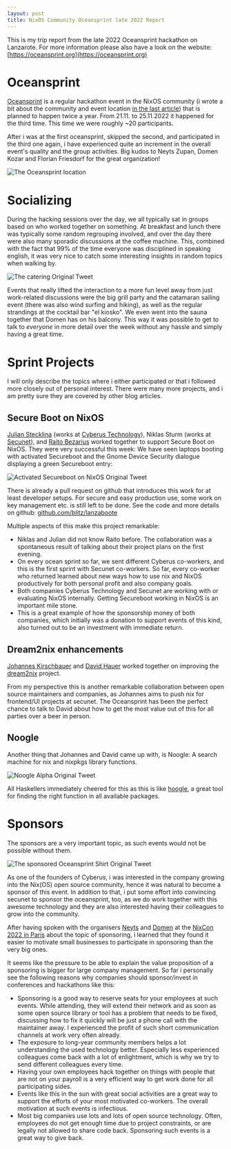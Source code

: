 ```yaml
---
layout: post
title: NixOS Community Oceansprint late 2022 Report
---
```


This is my trip report from the late 2022 Oceansprint hackathon on Lanzarote.
For more information please also have a look on the website:
[https://oceansprint.org](https://oceansprint.org)

<!--more-->

# Oceansprint

[Oceansprint](https://oceansprint.org) is a regular hackathon event in the
NixOS community (i wrote a bit about the community and event location
[in the last article](/2021/12/12/nix-community-oceansprint-report))
that is planned to happen twice a year.
From 21.11. to 25.11.2022 it happened for the third time.
This time we were roughly ~20 participants.

After i was at the first oceansprint, skipped the second, and participated in
the third one again, i have experienced quite an increment in the overall
event's quality and the group activities.
Big kudos to Neyts Zupan, Domen Kozar and Florian Friesdorf for the great
organization!

![The Oceansprint location](/images/2021-12-oceansprint-location.jpg)

# Socializing

During the hacking sessions over the day, we all typically sat in groups based
on who worked together on something.
At breakfast and lunch there was typically some random regrouping involved,
and over the day there were also many sporadic discussions at the coffee
machine.
This, combined with the fact that 99% of the time everyone was disciplined in
speaking english, it was very nice to catch some interesting insights in
random topics when walking by.

![The catering [Original Tweet](https://twitter.com/nzupan/status/1594653961419644932)](/images/2022-oceansprint3-buffet.jpg)

Events that really lifted the interaction to a more fun level away from just
work-related discussions were the big grill party and the catamaran sailing
event (there was also wind surfing and hiking), as well as the regular
strandings at the cocktail bar "el kiosko".
We even went into the sauna together that Domen has on his balcony.
This way it was possible to get to talk to *everyone* in more detail over the
week without any hassle and simply having a great time.

# Sprint Projects

I will only describe the topics where i either participated or that i followed
more closely out of personal interest.
There were many more projects, and i am pretty sure they are covered by other
blog articles.

## Secure Boot on NixOS

[Julian Stecklina](https://twitter.com/blitzclone) (works at [Cyberus
Technology](https://cyberus-technology.de/)), Niklas Sturm (works at
[Secunet](https://www.secunet.com/)), and
[Raito Bezarius](https://twitter.com/Ra1t0_Bezar1us) worked together to support
Secure Boot on NixOS.
They were very successful this week: We have seen laptops booting with activated
Secureboot and the Gnome Device Security dialogue displaying a green
Secureboot entry:

![Activated Secureboot on NixOS [Original Tweet](https://twitter.com/blitzclone/status/1596108176914493440)](/images/2022-oceansprint3-secureboot.png)

There is already a pull request on github that introduces this work for at least
developer setups.
For secure and easy production use, some work on key management etc. is still
left to be done.
See the code and more details on github:
[github.com/blitz/lanzaboote](https://github.com/blitz/lanzaboote)

Multiple aspects of this make this project remarkable:

- Niklas and Julian did not know Raito before. The collaboration was a
  spontaneous result of talking about their project plans on the first evening.
- On every ocean sprint so far, we sent different Cyberus co-workers, and this
  is the first sprint with Secunet co-workers. So far, every co-worker who
  returned learned about new ways how to use nix and NixOS productively for both
  personal profit and also company goals.
- Both companies Cyberus Technology and Secunet are working with or evaluating
  NixOS internally. Getting Secureboot working in NixOS is an important mile
  stone.
- This is a great example of how the sponsorship money of both companies, which
  initially was a donation to support events of this kind, also turned out to be
  an investment with immediate return.

## Dream2nix enhancements

[Johannes Kirschbauer](https://github.com/hsjobeki) and
[David Hauer](https://github.com/davhau) worked together on improving the
[dream2nix](https://nix-community.github.io/dream2nix/) project.

From my perspective this is another remarkable collaboration between open source
maintainers and companies, as Johannes aims to push nix for frontend/UI projects
at secunet.
The Oceansprint has been the perfect chance to talk to David about how to get
the most value out of this for all parties over a beer in person.

## Noogle

Another thing that Johannes and David came up with, is Noogle:
A search machine for nix and nixpkgs library functions.

![Noogle Alpha [Original Tweet](https://twitter.com/domenkozar/status/1596168388195545088)](/images/2022-oceansprint3-noogle.jpg)

All Haskellers immediately cheered for this as this is like
[hoogle](https://hoogle.haskell.org/), a great tool for finding the right
function in all available packages.

# Sponsors

The sponsors are a very important topic, as such events would not be possible
without them.

![The sponsored Oceansprint Shirt [Original Tweet](https://twitter.com/domenkozar/status/1595004457653309440)](/images/2022-oceansprint3-shirt.jpg)

As one of the founders of Cyberus, i was interested in the company growing
into the Nix(OS) open source community, hence it was natural to become a sponsor
of this event.
In addition to that, i put some effort into convincing secunet to sponsor the
oceansprint, too, as we do work together with this awesome technology and they
are also interested having their colleagues to grow into the community.

After having spoken with the organisers [Neyts](https://twitter.com/nzupan) and
[Domen](https://twitter.com/domenkozar) at the
[NixCon 2022 in Paris](https://2022.nixcon.org/) about the topic of sponsoring,
i learned that they found it easier to motivate small businesses to participate
in sponsoring than the very big ones.

It seems like the pressure to be able to explain the value proposition of a
sponsoring is bigger for large company management.
So far i personally see the following reasons why companies should
sponsor/invest in conferences and hackathons like this:

- Sponsoring is a good way to reserve seats for your employees at such events.
  While attending, they will extend their network and as soon as some open
  source library or tool has a problem that needs to be fixed, discussing how
  to fix it quickly will be just a phone call with the maintainer away.
  I experienced the profit of such short communication channels at work very
  often already.
- The exposure to long-year community members helps a lot understanding the
  used technology better. Especially less experienced colleagues come back with
  a lot of enlightment, which is why we try to send different colleagues every
  time.
- Having your own employees hack together on things with people that are not on
  your payroll is a very efficient way to get work done for all participating
  sides.
- Events like this in the sun with great social activities are a great way to
  support the efforts of your most motivated co-workers. The overall motivation
  at such events is infectious.
- Most big companies use lots and lots of open source technology.
  Often, employees do not get enough time due to project constraints, or are
  legally not allowed to share code back.
  Sponsoring such events is a great way to give back.
